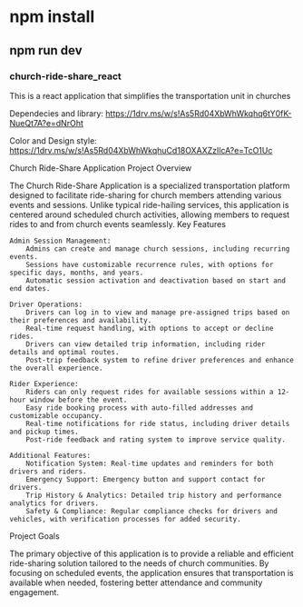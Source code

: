 # npm install

## npm run dev

### church-ride-share_react
This is a react application that simplifies the transportation unit in churches

Dependecies and library: https://1drv.ms/w/s!As5Rd04XbWhWkqhq6tY0fK-NueQt7A?e=dNrOht

Color and Design style: https://1drv.ms/w/s!As5Rd04XbWhWkqhuCd18OXAXZzIlcA?e=TcO1Uc

Church Ride-Share Application
Project Overview

The Church Ride-Share Application is a specialized transportation platform designed to facilitate ride-sharing for church members attending various events and sessions. Unlike typical ride-hailing services, this application is centered around scheduled church activities, allowing members to request rides to and from church events seamlessly.
Key Features

    Admin Session Management:
        Admins can create and manage church sessions, including recurring events.
        Sessions have customizable recurrence rules, with options for specific days, months, and years.
        Automatic session activation and deactivation based on start and end dates.

    Driver Operations:
        Drivers can log in to view and manage pre-assigned trips based on their preferences and availability.
        Real-time request handling, with options to accept or decline rides.
        Drivers can view detailed trip information, including rider details and optimal routes.
        Post-trip feedback system to refine driver preferences and enhance the overall experience.

    Rider Experience:
        Riders can only request rides for available sessions within a 12-hour window before the event.
        Easy ride booking process with auto-filled addresses and customizable occupancy.
        Real-time notifications for ride status, including driver details and pickup times.
        Post-ride feedback and rating system to improve service quality.

    Additional Features:
        Notification System: Real-time updates and reminders for both drivers and riders.
        Emergency Support: Emergency button and support contact for drivers.
        Trip History & Analytics: Detailed trip history and performance analytics for drivers.
        Safety & Compliance: Regular compliance checks for drivers and vehicles, with verification processes for added security.

Project Goals

The primary objective of this application is to provide a reliable and efficient ride-sharing solution tailored to the needs of church communities. By focusing on scheduled events, the application ensures that transportation is available when needed, fostering better attendance and community engagement.
